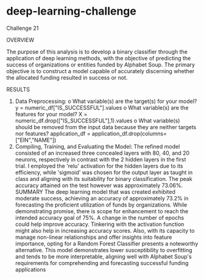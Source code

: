 # deep-learning-challenge
Challenge 21

OVERVIEW

The purpose of this analysis is to develop a binary classifier through the application of deep learning methods, with the objective of predicting the success of organizations or entities funded by Alphabet Soup. The primary objective is to construct a model capable of accurately discerning whether the allocated funding resulted in success or not.

RESULTS
1.	Data Preprocessing:
o	What variable(s) are the target(s) for your model?
y = numeric_df["IS_SUCCESSFUL"].values
o	What variable(s) are the features for your model?
X = numeric_df.drop(["IS_SUCCESSFUL"],1).values
o	What variable(s) should be removed from the input data because they are neither targets nor features?
application_df = application_df.drop(columns=["EIN","NAME"])
2.	Compiling, Training, and Evaluating the Model:
The refined model consisted of an increased three concealed layers with 80, 40, and 20 neurons, respectively in contrast with the 2 hidden layers in the first trial. I employed the 'relu' activation for the hidden layers due to its efficiency, while 'sigmoid' was chosen for the output layer as taught in class and aligning with its suitability for binary classification. The peak accuracy attained on the test however was approximately 73.06%.
SUMMARY
The deep learning model that was created exhibited moderate success, achieving an accuracy of approximately 73.2% in forecasting the proficient utilization of funds by organizations. While demonstrating promise, there is scope for enhancement to reach the intended accuracy goal of 75%. 
A change in the number of epochs could help improve accuracy. Tinkering with the activation function might also help in increasing accuracy scores. 
Also, with its capacity to manage non-linear relationships and offer insights into feature importance, opting for a Random Forest Classifier presents a noteworthy alternative. This model demonstrates lower susceptibility to overfitting and tends to be more interpretable, aligning well with Alphabet Soup's requirements for comprehending and forecasting successful funding applications
